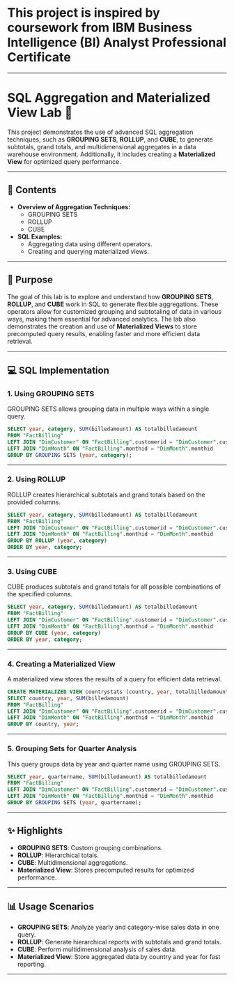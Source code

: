 # This project is inspired by coursework from IBM Business Intelligence (BI) Analyst Professional Certificate
---

# **SQL Aggregation and Materialized View Lab 🚀**

This project demonstrates the use of advanced SQL aggregation techniques, such as **GROUPING SETS**, **ROLLUP**, and **CUBE**, to generate subtotals, grand totals, and multidimensional aggregates in a data warehouse environment. Additionally, it includes creating a **Materialized View** for optimized query performance.

---

## **📂 Contents**
- **Overview of Aggregation Techniques:**
  - GROUPING SETS
  - ROLLUP
  - CUBE
- **SQL Examples:**
  - Aggregating data using different operators.
  - Creating and querying materialized views.

---

## 🎯 **Purpose**
The goal of this lab is to explore and understand how **GROUPING SETS**, **ROLLUP**, and **CUBE** work in SQL to generate flexible aggregations. These operators allow for customized grouping and subtotaling of data in various ways, making them essential for advanced analytics. The lab also demonstrates the creation and use of **Materialized Views** to store precomputed query results, enabling faster and more efficient data retrieval.

---

## **💻 SQL Implementation**

### **1. Using GROUPING SETS**
GROUPING SETS allows grouping data in multiple ways within a single query.

```sql
SELECT year, category, SUM(billedamount) AS totalbilledamount
FROM "FactBilling"
LEFT JOIN "DimCustomer" ON "FactBilling".customerid = "DimCustomer".customerid
LEFT JOIN "DimMonth" ON "FactBilling".monthid = "DimMonth".monthid
GROUP BY GROUPING SETS (year, category);
```

---

### **2. Using ROLLUP**
ROLLUP creates hierarchical subtotals and grand totals based on the provided columns.

```sql
SELECT year, category, SUM(billedamount) AS totalbilledamount
FROM "FactBilling"
LEFT JOIN "DimCustomer" ON "FactBilling".customerid = "DimCustomer".customerid
LEFT JOIN "DimMonth" ON "FactBilling".monthid = "DimMonth".monthid
GROUP BY ROLLUP (year, category)
ORDER BY year, category;
```

---

### **3. Using CUBE**
CUBE produces subtotals and grand totals for all possible combinations of the specified columns.

```sql
SELECT year, category, SUM(billedamount) AS totalbilledamount
FROM "FactBilling"
LEFT JOIN "DimCustomer" ON "FactBilling".customerid = "DimCustomer".customerid
LEFT JOIN "DimMonth" ON "FactBilling".monthid = "DimMonth".monthid
GROUP BY CUBE (year, category)
ORDER BY year, category;
```

---

### **4. Creating a Materialized View**
A materialized view stores the results of a query for efficient data retrieval.

```sql
CREATE MATERIALIZED VIEW countrystats (country, year, totalbilledamount) AS
SELECT country, year, SUM(billedamount)
FROM "FactBilling"
LEFT JOIN "DimCustomer" ON "FactBilling".customerid = "DimCustomer".customerid
LEFT JOIN "DimMonth" ON "FactBilling".monthid = "DimMonth".monthid
GROUP BY country, year;
```

---

### **5. Grouping Sets for Quarter Analysis**
This query groups data by year and quarter name using GROUPING SETS.

```sql
SELECT year, quartername, SUM(billedamount) AS totalbilledamount
FROM "FactBilling"
LEFT JOIN "DimCustomer" ON "FactBilling".customerid = "DimCustomer".customerid
LEFT JOIN "DimMonth" ON "FactBilling".monthid = "DimMonth".monthid
GROUP BY GROUPING SETS (year, quartername);
```

---

## **✨ Highlights**
- **GROUPING SETS**: Custom grouping combinations.
- **ROLLUP**: Hierarchical totals.
- **CUBE**: Multidimensional aggregations.
- **Materialized View**: Stores precomputed results for optimized performance.

---

## **📊 Usage Scenarios**
- **GROUPING SETS**: Analyze yearly and category-wise sales data in one query.
- **ROLLUP**: Generate hierarchical reports with subtotals and grand totals.
- **CUBE**: Perform multidimensional analysis of sales data.
- **Materialized View**: Store aggregated data by country and year for fast reporting.

---
